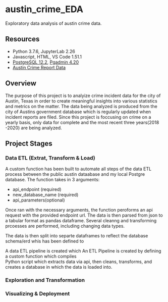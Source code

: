 # austin_crime_EDA
Exploratory data analysis of austin crime data. 

## Resources 
- Python 3.7.6, JupyterLab 2.26
- Javascript, HTML, VS Code 1.51.1
- [PostgreSQL 12.2](https://www.postgresql.org/), [Pgadmin 4.20](https://www.pgadmin.org/) 
- [Austin Crime Report Data](https://data.austintexas.gov/Public-Safety/Crime-Reports/fdj4-gpfu)


## Overview 
The purpose of this project is to analyize crime incident data for the city of Austin, Texas in order to create meaningful insights into various statistics and metrics on the matter. 
The data being analyzed is produced from the city of Austins government database which is regularly updated when incident reports are filed. 
Since this project is foccusing on crime on a yearly basis, only data for complete and the most recent three years(2018 -2020) are being analyzed.   


## Project Stages 
### Data ETL (Extrat, Transform & Load) 
A custom function has been built to automate all steps of the data ETL process between the public austin dataabase and my local Postgre database. 
The function takes in 3 arguments: 
- api_endpoint (required)
- new_database_name (required)
- api_parameters(optional) 

Once ran with the necessary arguments, the function peroforms an api request with the provided endpoint url. 
The data is then parsed from json to a tabular format as pandas dataframe. 
Several cleanng and transforming prcoesses are performed, including changing data types. 

The data is then split into separte dataframes to reflect the database schema/erd whis has been defined to

A data ETL pipeline is created which 
An ETL Pipeline is created by defining a custom function which compiles  
Python script which extracts data via api, then cleans, transforms, and creates a database in which the data is loaded into.

### Exploration and Transformation 


### Visualizing & Deployment 



